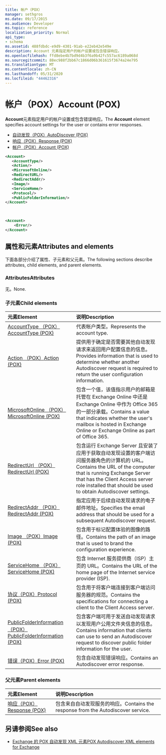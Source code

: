 ```yaml
---
title: 帐户（POX）
manager: sethgros
ms.date: 09/17/2015
ms.audience: Developer
ms.topic: reference
localization_priority: Normal
api_type:
- schema
ms.assetid: 488fdbdc-e9d9-4301-91ab-e22eb42e549e
description: Account 元素指定用户的帐户设置或包含错误响应。
ms.openlocfilehash: ffd8ebe4b7bd9d4b3f6a9b42fc557ac6189a068d
ms.sourcegitcommit: 88ec988f2bb67c1866d06b361615f3674a24e795
ms.translationtype: MT
ms.contentlocale: zh-CN
ms.lasthandoff: 05/31/2020
ms.locfileid: "44462316"
---
```

# <a name="account-pox"></a><span data-ttu-id="80189-103">帐户（POX）</span><span class="sxs-lookup"><span data-stu-id="80189-103">Account (POX)</span></span>

<span data-ttu-id="80189-104">**Account**元素指定用户的帐户设置或包含错误响应。</span><span class="sxs-lookup"><span data-stu-id="80189-104">The **Account** element specifies account settings for the user or contains error responses.</span></span> 
  
- [<span data-ttu-id="80189-105">自动发现（POX）</span><span class="sxs-lookup"><span data-stu-id="80189-105">AutoDiscover (POX)</span></span>](autodiscover-pox.md)
- [<span data-ttu-id="80189-106">响应（POX）</span><span class="sxs-lookup"><span data-stu-id="80189-106">Response (POX)</span></span>](response-pox.md)
- [<span data-ttu-id="80189-107">帐户（POX）</span><span class="sxs-lookup"><span data-stu-id="80189-107">Account (POX)</span></span>](account-pox.md)
  
```XML
<Account>
   <AccountType/>
   <Action/>
   <MicrosoftOnline/>
   <RedirectURL/>
   <RedirectAddr/>
   <Image/>
   <ServiceHome/>
   <Protocol/>
   <PublicFolderInformation/>
</Account>
```

<br/>

```XML
<Account> 
    <Error/> 
</Account>
```

## <a name="attributes-and-elements"></a><span data-ttu-id="80189-108">属性和元素</span><span class="sxs-lookup"><span data-stu-id="80189-108">Attributes and elements</span></span>

<span data-ttu-id="80189-109">下面各部分介绍了属性、子元素和父元素。</span><span class="sxs-lookup"><span data-stu-id="80189-109">The following sections describe attributes, child elements, and parent elements.</span></span>
  
### <a name="attributes"></a><span data-ttu-id="80189-110">Attributes</span><span class="sxs-lookup"><span data-stu-id="80189-110">Attributes</span></span>

<span data-ttu-id="80189-111">无。</span><span class="sxs-lookup"><span data-stu-id="80189-111">None.</span></span>
  
### <a name="child-elements"></a><span data-ttu-id="80189-112">子元素</span><span class="sxs-lookup"><span data-stu-id="80189-112">Child elements</span></span>

|<span data-ttu-id="80189-113">**元素**</span><span class="sxs-lookup"><span data-stu-id="80189-113">**Element**</span></span>|<span data-ttu-id="80189-114">**说明**</span><span class="sxs-lookup"><span data-stu-id="80189-114">**Description**</span></span>|
|:-----|:-----|
|[<span data-ttu-id="80189-115">AccountType （POX）</span><span class="sxs-lookup"><span data-stu-id="80189-115">AccountType (POX)</span></span>](accounttype-pox.md) <br/> |<span data-ttu-id="80189-116">代表帐户类型。</span><span class="sxs-lookup"><span data-stu-id="80189-116">Represents the account type.</span></span>  <br/> |
|[<span data-ttu-id="80189-117">Action （POX）</span><span class="sxs-lookup"><span data-stu-id="80189-117">Action (POX)</span></span>](action-pox.md) <br/> |<span data-ttu-id="80189-118">提供用于确定是否需要其他自动发现请求来返回用户配置信息的信息。</span><span class="sxs-lookup"><span data-stu-id="80189-118">Provides information that is used to determine whether another Autodiscover request is required to return the user configuration information.</span></span>  <br/> |
|[<span data-ttu-id="80189-119">MicrosoftOnline （POX）</span><span class="sxs-lookup"><span data-stu-id="80189-119">MicrosoftOnline (POX)</span></span>](microsoftonline-pox.md) <br/> |<span data-ttu-id="80189-120">包含一个值，该值指示用户的邮箱是托管在 Exchange Online 中还是 Exchange Online 中作为 Office 365 的一部分承载。</span><span class="sxs-lookup"><span data-stu-id="80189-120">Contains a value that indicates whether the user's mailbox is hosted in Exchange Online or Exchange Online as part of Office 365.</span></span>  <br/> |
|[<span data-ttu-id="80189-121">RedirectUrl （POX）</span><span class="sxs-lookup"><span data-stu-id="80189-121">RedirectUrl (POX)</span></span>](redirecturl-pox.md) <br/> |<span data-ttu-id="80189-122">包含运行 Exchange Server 且安装了应用于获取自动发现设置的客户端访问服务器角色的计算机的 URL。</span><span class="sxs-lookup"><span data-stu-id="80189-122">Contains the URL of the computer that is running Exchange Server that has the Client Access server role installed that should be used to obtain Autodiscover settings.</span></span>  <br/> |
|[<span data-ttu-id="80189-123">RedirectAddr （POX）</span><span class="sxs-lookup"><span data-stu-id="80189-123">RedirectAddr (POX)</span></span>](redirectaddr-pox.md) <br/> |<span data-ttu-id="80189-124">指定应用于后续自动发现请求的电子邮件地址。</span><span class="sxs-lookup"><span data-stu-id="80189-124">Specifies the email address that should be used for a subsequent Autodiscover request.</span></span>  <br/> |
|[<span data-ttu-id="80189-125">Image （POX）</span><span class="sxs-lookup"><span data-stu-id="80189-125">Image (POX)</span></span>](image-pox.md) <br/> |<span data-ttu-id="80189-126">包含用于标记配置体验的图像的路径。</span><span class="sxs-lookup"><span data-stu-id="80189-126">Contains the path of an image that is used to brand the configuration experience.</span></span>  <br/> |
|[<span data-ttu-id="80189-127">ServiceHome （POX）</span><span class="sxs-lookup"><span data-stu-id="80189-127">ServiceHome (POX)</span></span>](servicehome-pox.md) <br/> |<span data-ttu-id="80189-128">包含 Internet 服务提供商（ISP）主页的 URL。</span><span class="sxs-lookup"><span data-stu-id="80189-128">Contains the URL of the home page of the Internet service provider (ISP).</span></span>  <br/> |
|[<span data-ttu-id="80189-129">协议（POX）</span><span class="sxs-lookup"><span data-stu-id="80189-129">Protocol (POX)</span></span>](protocol-pox.md) <br/> |<span data-ttu-id="80189-130">包含用于将客户端连接到客户端访问服务器的规范。</span><span class="sxs-lookup"><span data-stu-id="80189-130">Contains the specifications for connecting a client to the Client Access server.</span></span>  <br/> |
|[<span data-ttu-id="80189-131">PublicFolderInformation （POX）</span><span class="sxs-lookup"><span data-stu-id="80189-131">PublicFolderInformation (POX)</span></span>](publicfolderinformation-pox.md) <br/> |<span data-ttu-id="80189-132">包含客户端可用于发送自动发现请求以发现用户公用文件夹信息的信息。</span><span class="sxs-lookup"><span data-stu-id="80189-132">Contains information that clients can use to send an Autodiscover request to discover public folder information for the user.</span></span>  <br/> |
|[<span data-ttu-id="80189-133">错误（POX）</span><span class="sxs-lookup"><span data-stu-id="80189-133">Error (POX)</span></span>](error-pox.md) <br/> |<span data-ttu-id="80189-134">包含自动发现错误响应。</span><span class="sxs-lookup"><span data-stu-id="80189-134">Contains an Autodiscover error response.</span></span>  <br/> |
   
### <a name="parent-elements"></a><span data-ttu-id="80189-135">父元素</span><span class="sxs-lookup"><span data-stu-id="80189-135">Parent elements</span></span>

|<span data-ttu-id="80189-136">**元素**</span><span class="sxs-lookup"><span data-stu-id="80189-136">**Element**</span></span>|<span data-ttu-id="80189-137">**说明**</span><span class="sxs-lookup"><span data-stu-id="80189-137">**Description**</span></span>|
|:-----|:-----|
|[<span data-ttu-id="80189-138">响应（POX）</span><span class="sxs-lookup"><span data-stu-id="80189-138">Response (POX)</span></span>](response-pox.md) <br/> |<span data-ttu-id="80189-139">包含来自自动发现服务的响应。</span><span class="sxs-lookup"><span data-stu-id="80189-139">Contains the response from the Autodiscover service.</span></span>  <br/> |
   
## <a name="see-also"></a><span data-ttu-id="80189-140">另请参阅</span><span class="sxs-lookup"><span data-stu-id="80189-140">See also</span></span>

- [<span data-ttu-id="80189-141">Exchange 的 POX 自动发现 XML 元素</span><span class="sxs-lookup"><span data-stu-id="80189-141">POX Autodiscover XML elements for Exchange</span></span>](pox-autodiscover-xml-elements-for-exchange.md)

